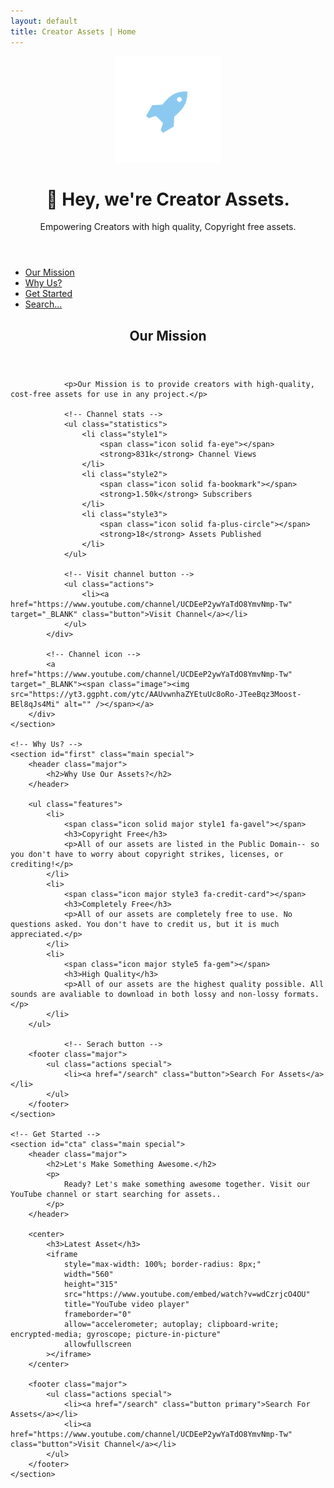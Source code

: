```yaml
---
layout: default
title: Creator Assets | Home
---
```



<!-- Header -->
<header id="header" class="alt">
    <span class="logo"><img src="images/logo.svg" alt="" /></span>
    <h1>👋 Hey, we're Creator Assets.</h1>
    <p>Empowering Creators with high quality, Copyright free assets.</p>
</header>

<!-- Nav -->
<nav id="nav">
    <ul>
        <li><a href="#intro" class="active">Our Mission</a></li>
        <li><a href="#first">Why Us?</a></li>
        <li><a href="#cta">Get Started</a></li>
        <li><a href="https://creatorassets.com/search">Search...</a></li>
    </ul>
</nav>

<!-- Main -->
<div id="main">
    <!-- Our Mission -->
    <section id="intro" class="main">
        <div class="spotlight">
            <div class="content">
                <header class="major">
                    <h2>Our Mission</h2>
                </header>

                <p>Our Mission is to provide creators with high-quality, cost-free assets for use in any project.</p>

				<!-- Channel stats -->
				<ul class="statistics">
                    <li class="style1">
                        <span class="icon solid fa-eye"></span>
                        <strong>831k</strong> Channel Views
                    </li>
                    <li class="style2">
                        <span class="icon solid fa-bookmark"></span>
                        <strong>1.50k</strong> Subscribers
                    </li>
                    <li class="style3">
                        <span class="icon solid fa-plus-circle"></span>
                        <strong>18</strong> Assets Published
                    </li>
                </ul>

				<!-- Visit channel button -->
                <ul class="actions">
                    <li><a href="https://www.youtube.com/channel/UCDEeP2ywYaTdO8YmvNmp-Tw" target="_BLANK" class="button">Visit Channel</a></li>
                </ul>
            </div>

			<!-- Channel icon -->
            <a href="https://www.youtube.com/channel/UCDEeP2ywYaTdO8YmvNmp-Tw" target="_BLANK"><span class="image"><img src="https://yt3.ggpht.com/ytc/AAUvwnhaZYEtuUc8oRo-JTeeBqz3Moost-BEl8qJs4Mi" alt="" /></span></a>
        </div>
    </section>

    <!-- Why Us? -->
    <section id="first" class="main special">
        <header class="major">
            <h2>Why Use Our Assets?</h2>
        </header>

        <ul class="features">
            <li>
                <span class="icon solid major style1 fa-gavel"></span>
                <h3>Copyright Free</h3>
                <p>All of our assets are listed in the Public Domain-- so you don't have to worry about copyright strikes, licenses, or crediting!</p>
            </li>
            <li>
                <span class="icon major style3 fa-credit-card"></span>
                <h3>Completely Free</h3>
                <p>All of our assets are completely free to use. No questions asked. You don't have to credit us, but it is much appreciated.</p>
            </li>
            <li>
                <span class="icon major style5 fa-gem"></span>
                <h3>High Quality</h3>
                <p>All of our assets are the highest quality possible. All sounds are avaliable to download in both lossy and non-lossy formats.</p>
            </li>
        </ul>

				<!-- Serach button -->
        <footer class="major">
            <ul class="actions special">
                <li><a href="/search" class="button">Search For Assets</a></li>
            </ul>
        </footer>
    </section>

    <!-- Get Started -->
    <section id="cta" class="main special">
        <header class="major">
            <h2>Let's Make Something Awesome.</h2>
            <p>
                Ready? Let's make something awesome together. Visit our YouTube channel or start searching for assets..
            </p>
        </header>

        <center>
            <h3>Latest Asset</h3>
            <iframe
                style="max-width: 100%; border-radius: 8px;"
                width="560"
                height="315"
                src="https://www.youtube.com/embed/watch?v=wdCzrjcO4OU"
                title="YouTube video player"
                frameborder="0"
                allow="accelerometer; autoplay; clipboard-write; encrypted-media; gyroscope; picture-in-picture"
                allowfullscreen
            ></iframe>
        </center>

        <footer class="major">
            <ul class="actions special">
                <li><a href="/search" class="button primary">Search For Assets</a></li>
                <li><a href="https://www.youtube.com/channel/UCDEeP2ywYaTdO8YmvNmp-Tw" class="button">Visit Channel</a></li>
            </ul>
        </footer>
    </section>
</div>
